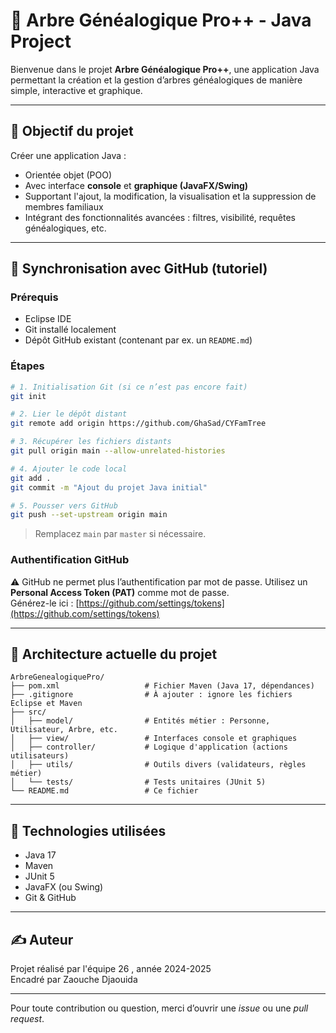 
# 🔧 Arbre Généalogique Pro++ - Java Project

Bienvenue dans le projet **Arbre Généalogique Pro++**, une application Java permettant la création et la gestion d’arbres généalogiques de manière simple, interactive et graphique.

---

## 🚀 Objectif du projet

Créer une application Java :
- Orientée objet (POO)
- Avec interface **console** et **graphique (JavaFX/Swing)**
- Supportant l'ajout, la modification, la visualisation et la suppression de membres familiaux
- Intégrant des fonctionnalités avancées : filtres, visibilité, requêtes généalogiques, etc.

---

## 🔄 Synchronisation avec GitHub (tutoriel)

### Prérequis
- Eclipse IDE
- Git installé localement
- Dépôt GitHub existant (contenant par ex. un `README.md`)

### Étapes

```bash
# 1. Initialisation Git (si ce n’est pas encore fait)
git init

# 2. Lier le dépôt distant
git remote add origin https://github.com/GhaSad/CYFamTree

# 3. Récupérer les fichiers distants
git pull origin main --allow-unrelated-histories

# 4. Ajouter le code local
git add .
git commit -m "Ajout du projet Java initial"

# 5. Pousser vers GitHub
git push --set-upstream origin main
```

> Remplacez `main` par `master` si nécessaire.

### Authentification GitHub

⚠️ GitHub ne permet plus l’authentification par mot de passe. Utilisez un **Personal Access Token (PAT)** comme mot de passe.  
Générez-le ici : [https://github.com/settings/tokens](https://github.com/settings/tokens)

---

## 📁 Architecture actuelle du projet

```
ArbreGenealogiquePro/
├── pom.xml                   # Fichier Maven (Java 17, dépendances)
├── .gitignore                # À ajouter : ignore les fichiers Eclipse et Maven
├── src/
│   ├── model/                # Entités métier : Personne, Utilisateur, Arbre, etc.
│   ├── view/                 # Interfaces console et graphiques
│   ├── controller/           # Logique d'application (actions utilisateurs)
│   ├── utils/                # Outils divers (validateurs, règles métier)
│   └── tests/                # Tests unitaires (JUnit 5)
└── README.md                 # Ce fichier
```

---

## 🧪 Technologies utilisées

- Java 17
- Maven
- JUnit 5
- JavaFX (ou Swing)
- Git & GitHub

---

## ✍️ Auteur

Projet réalisé par l'équipe 26 , année 2024-2025  
Encadré par Zaouche Djaouida  

---

Pour toute contribution ou question, merci d’ouvrir une *issue* ou une *pull request*.
